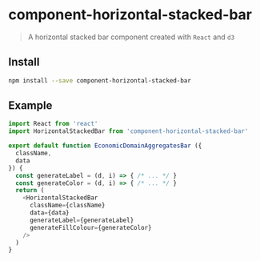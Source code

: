 # component-horizontal-stacked-bar
> A horizontal stacked bar component created with `React` and `d3`

## Install

```sh
npm install --save component-horizontal-stacked-bar
```

## Example

```js
import React from 'react'
import HorizontalStackedBar from 'component-horizontal-stacked-bar'

export default function EconomicDomainAggregatesBar ({
  className,
  data
}) {
  const generateLabel = (d, i) => { /* ... */ }
  const generateColor = (d, i) => { /* ... */ }
  return (
    <HorizontalStackedBar
      className={className}
      data={data}
      generateLabel={generateLabel}
      generateFillColour={generateColor}
    />
  )
}
```
